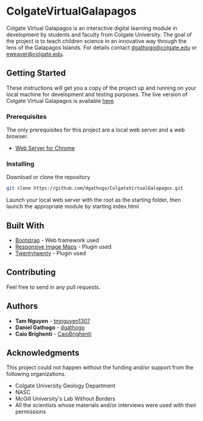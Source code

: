 # ColgateVirtualGalapagos

Colgate Virtual Galapagos is an interactive digital learning module in development by students and faculty from Colgate University. The goal of the project is to teach children science in an innovative way through the lens of the Galapagos Islands. For details contact dgathogo@colgate.edu or eweaver@colgate.edu.

## Getting Started

These instructions will get you a copy of the project up and running on your local machine for development and testing purposes. The live version of Colgate Virtual Galapagos is available [here](http://virtualgalapagos.colgate.edu).

### Prerequisites

The only prerequisites for this project are a local web server and a web browser.

* [Web Server for Chrome](https://chrome.google.com/webstore/detail/web-server-for-chrome/ofhbbkphhbklhfoeikjpcbhemlocgigb?hl=en)

### Installing

Download or clone the repository

```bash
git clone https://github.com/dgathogo/ColgateVirtualGalapagos.git
```

Launch your local web server with the root as the starting folder, then launch the appropriate module by starting index.html

## Built With

* [Bootstrap](https://getbootstrap.com/) - Web framework used
* [Responsive Image Maps](http://mattstow.com/experiment/responsive-image-maps/rwd-image-maps.html) - Plugin used
* [Twentytwenty](https://github.com/zurb/twentytwenty/) - Plugin used

## Contributing

Feel free to send in any pull requests.

## Authors

* **Tam Nguyen** - [tmnguyen1307](https://github.com/tmnguyen1307)
* **Daniel Gathogo** - [dgathogo](https://github.com/dgathogo)
* **Caio Brighenti** - [CaioBrighenti](https://github.com/CaioBrighenti)

## Acknowledgments

This project could not happen without the funding and/or support from the following organizations.

* Colgate University Geology Department
* NASC
* McGill University's Lab Without Borders
* All the scientists whose materials and/or interviews were used with their permissions
